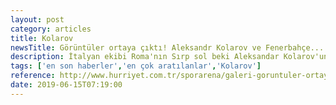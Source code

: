 ```yaml
---
layout: post
category: articles
title: Kolarov
newsTitle: Görüntüler ortaya çıktı! Aleksandr Kolarov ve Fenerbahçe...
description: İtalyan ekibi Roma'nın Sırp sol beki Aleksandar Kolarov'un adı haftalardır Fenerbahçe ile anılıyordu.
tags: ['en son haberler','en çok aratılanlar','Kolarov']
reference: http://www.hurriyet.com.tr/sporarena/galeri-goruntuler-ortaya-cikti-aleksandr-kolarov-ve-fenerbahce-41244739
date: 2019-06-15T07:19:00
---
```

